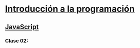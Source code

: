 # [Introducción a la programación](../../introduccion_programacion)

## [JavaScript](../javascript)

### [Clase 02: ](./clase_02.md)
